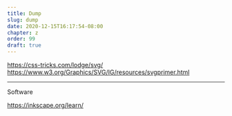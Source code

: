 ```yaml
---
title: Dump
slug: dump
date: 2020-12-15T16:17:54-08:00
chapter: z
order: 99
draft: true
---
```



https://css-tricks.com/lodge/svg/
https://www.w3.org/Graphics/SVG/IG/resources/svgprimer.html

---

Software

https://inkscape.org/learn/
